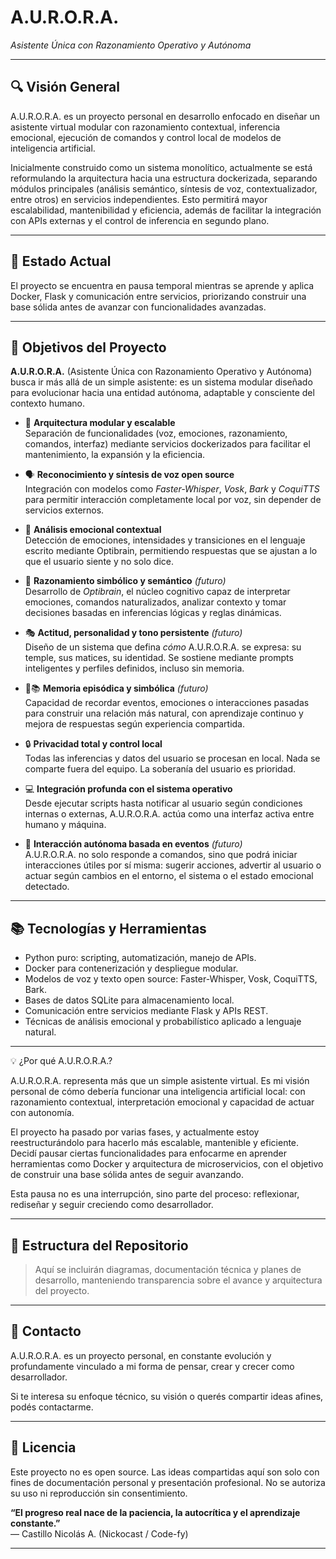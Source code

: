 # A.U.R.O.R.A.  
_Asistente Única con Razonamiento Operativo y Autónoma_

---

## 🔍 Visión General

A.U.R.O.R.A. es un proyecto personal en desarrollo enfocado en diseñar un asistente virtual modular con razonamiento contextual, inferencia emocional, ejecución de comandos y control local de modelos de inteligencia artificial.

Inicialmente construido como un sistema monolítico, actualmente se está reformulando la arquitectura hacia una estructura dockerizada, separando módulos principales (análisis semántico, síntesis de voz, contextualizador, entre otros) en servicios independientes. Esto permitirá mayor escalabilidad, mantenibilidad y eficiencia, además de facilitar la integración con APIs externas y el control de inferencia en segundo plano.

---

## 🚀 Estado Actual

El proyecto se encuentra en pausa temporal mientras se aprende y aplica Docker, Flask y comunicación entre servicios, priorizando construir una base sólida antes de avanzar con funcionalidades avanzadas.

---

## 🎯 Objetivos del Proyecto

**A.U.R.O.R.A.** (Asistente Única con Razonamiento Operativo y Autónoma) busca ir más allá de un simple asistente: es un sistema modular diseñado para evolucionar hacia una entidad autónoma, adaptable y consciente del contexto humano.

- 🧩 **Arquitectura modular y escalable**   
  Separación de funcionalidades (voz, emociones, razonamiento, comandos, interfaz) mediante servicios dockerizados para facilitar el mantenimiento, la expansión y la eficiencia.

- 🗣️ **Reconocimiento y síntesis de voz open source**  
  Integración con modelos como *Faster-Whisper*, *Vosk*, *Bark* y *CoquiTTS* para permitir interacción completamente local por voz, sin depender de servicios externos.

- 💬 **Análisis emocional contextual**  
  Detección de emociones, intensidades y transiciones en el lenguaje escrito mediante Optibrain, permitiendo respuestas que se ajustan a lo que el usuario siente y no solo dice.

- 🧠 **Razonamiento simbólico y semántico** *(futuro)*   
  Desarrollo de *Optibrain*, el núcleo cognitivo capaz de interpretar emociones, comandos naturalizados, analizar contexto y tomar decisiones basadas en inferencias lógicas y reglas dinámicas.

- 🎭 **Actitud, personalidad y tono persistente** *(futuro)*   
  Diseño de un sistema que defina *cómo* A.U.R.O.R.A. se expresa: su temple, sus matices, su identidad. Se sostiene mediante prompts inteligentes y perfiles definidos, incluso sin memoria.

- 🧠📚 **Memoria episódica y simbólica** *(futuro)*  
  Capacidad de recordar eventos, emociones o interacciones pasadas para construir una relación más natural, con aprendizaje continuo y mejora de respuestas según experiencia compartida.

- 🔒 **Privacidad total y control local**  
  Todas las inferencias y datos del usuario se procesan en local. Nada se comparte fuera del equipo. La soberanía del usuario es prioridad.

- 💻 **Integración profunda con el sistema operativo**  
  Desde ejecutar scripts hasta notificar al usuario según condiciones internas o externas, A.U.R.O.R.A. actúa como una interfaz activa entre humano y máquina.
  
- 🧭 **Interacción autónoma basada en eventos** *(futuro)*  
  A.U.R.O.R.A. no solo responde a comandos, sino que podrá iniciar interacciones útiles por sí misma: sugerir acciones, advertir al usuario o actuar según cambios en el entorno, el sistema o el estado emocional detectado.

---

## 📚 Tecnologías y Herramientas

- Python puro: scripting, automatización, manejo de APIs.  
- Docker para contenerización y despliegue modular.  
- Modelos de voz y texto open source: Faster-Whisper, Vosk, CoquiTTS, Bark.  
- Bases de datos SQLite para almacenamiento local.  
- Comunicación entre servicios mediante Flask y APIs REST.  
- Técnicas de análisis emocional y probabilístico aplicado a lenguaje natural.

---

💡 ¿Por qué A.U.R.O.R.A.?

A.U.R.O.R.A. representa más que un simple asistente virtual. Es mi visión personal de cómo debería funcionar una inteligencia artificial local: con razonamiento contextual, interpretación emocional y capacidad de actuar con autonomía.

El proyecto ha pasado por varias fases, y actualmente estoy reestructurándolo para hacerlo más escalable, mantenible y eficiente. Decidí pausar ciertas funcionalidades para enfocarme en aprender herramientas como Docker y arquitectura de microservicios, con el objetivo de construir una base sólida antes de seguir avanzando.

Esta pausa no es una interrupción, sino parte del proceso: reflexionar, rediseñar y seguir creciendo como desarrollador.

---

## 📂 Estructura del Repositorio

> Aquí se incluirán diagramas, documentación técnica y planes de desarrollo, manteniendo transparencia sobre el avance y arquitectura del proyecto.

---
## 🤝 Contacto

A.U.R.O.R.A. es un proyecto personal, en constante evolución y profundamente vinculado a mi forma de pensar, crear y crecer como desarrollador.

Si te interesa su enfoque técnico, su visión o querés compartir ideas afines, podés contactarme.

---
## 📄 Licencia

Este proyecto no es open source. Las ideas compartidas aquí son solo con fines de documentación personal y presentación profesional. No se autoriza su uso ni reproducción sin consentimiento.

**“El progreso real nace de la paciencia, la autocrítica y el aprendizaje constante.”**  
— Castillo Nicolás A. (Nickocast / Code-fy)

---
